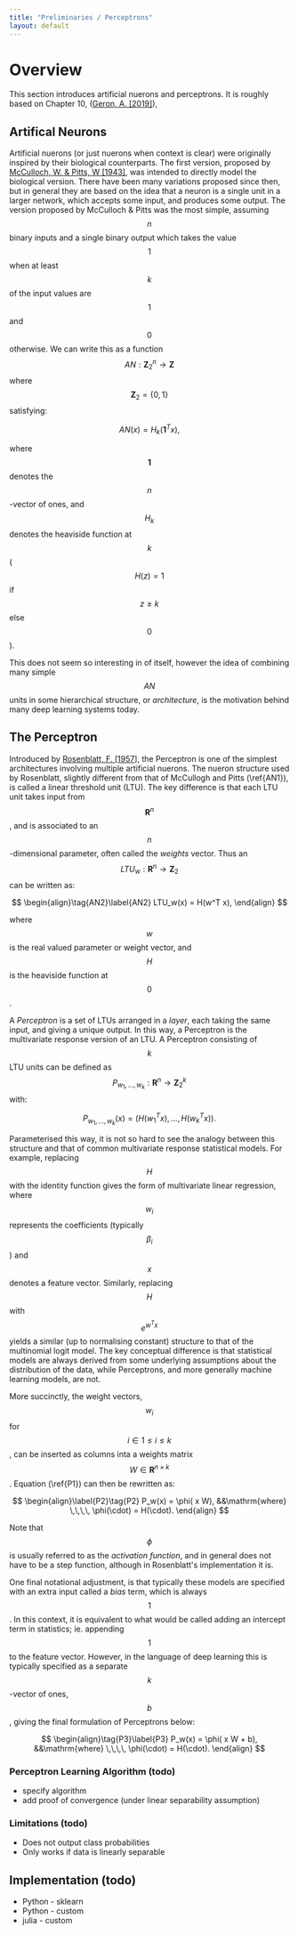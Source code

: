 ```yaml
---
title: "Preliminaries / Perceptrons"
layout: default
---
```


# Overview

This section introduces artificial nuerons and perceptrons. It is roughly based on Chapter 10, ([Geron, A. \[2019\]](/sections/references/#Geron_A)),  

## Artifical Neurons

Artificial nuerons (or just nuerons when context is clear) were
originally inspired by their biological counterparts. The first version, proposed by
 [McCulloch, W. & Pitts, W \[1943\]](/sections/references/#McCulloch_Pitts), was intended to directly model 
the biological version. There have been many variations proposed since then,
but in general they are based on the idea that a neuron is a single unit in
a larger network, which
accepts some input, and produces some output. The version proposed by McCulloch & Pitts was
the most simple, assuming $$n$$ binary inputs and a single binary output which
takes the value $$1$$ when at least $$k$$ of the input values are $$1$$ and $$0$$
otherwise. We can write this as a function  $$AN : \mathbf{Z}_2^n \rightarrow \mathbf{Z} $$where $$ \mathbf{Z}_2 = \{0,1\}$$
satisfying:

$$
\begin{equation}\label{AN1}\tag{AN1}
AN(x) = H_k(\mathbf{1}^T x),
\end{equation}
$$

where $$\mathbf{1}$$ denotes the $$n$$-vector of ones, and $$H_k$$ denotes the heaviside
function at $$k$$ ($$H(z) = 1$$ if $$z \geq k$$ else $$0$$). 

This does not seem so interesting in of itself, however the idea of combining
many simple $$AN$$ units in some hierarchical structure, or _architecture_, is the motivation
behind many deep learning systems today.

## The Perceptron

Introduced by [Rosenblatt, F. \[1957\]](/sections/references/#Rosenblatt_F),
the Perceptron is one of the simplest architectures involving multiple artificial nuerons. The
nueron structure used by Rosenblatt, slightly different from that of
McCullogh and Pitts (\ref{AN1}), is called a linear threshold unit (LTU). The key
difference is that each LTU unit takes input from $$\mathbf{R}^n$$, and is
associated to an $$n$$-dimensional parameter, often called the _weights_ vector. Thus an
$$LTU_w : \mathbf{R}^n \rightarrow \mathbf{Z}_2$$ can be written as:

$$
\begin{align}\tag{AN2}\label{AN2}
LTU_w(x) = H(w^T x),
\end{align}
$$
 
where $$w$$ is the real valued parameter or weight vector, and $$H$$ is the
heaviside function at $$0$$.

A _Perceptron_ is a set of LTUs arranged in a _layer_, each taking the same input, and giving
a unique output. In this way, a Perceptron is the multivariate response version of an LTU. 
A Perceptron consisting of $$k$$ LTU units can be defined as 
$$P_{w_1,\dots,w_k} : \mathbf{R}^n \rightarrow \mathbf{Z}_2^k$$ with:

$$
\begin{equation}\tag{P1}\label{P1}
P_{w_1, \dots, w_k}(x) = \left(H(w_1^Tx), \dots, H(w_k^T x)\right).
\end{equation}$$

Parameterised this way, it is not so hard to see the analogy between this
structure and that of common multivariate response statistical models. For
example, replacing $$H$$ with the identity function gives the form of
multivariate linear regression, where $$w_i$$ represents the coefficients (typically $$\beta_i$$)
and $$x$$ denotes a feature vector. Similarly, replacing $$H$$ with $$e^{w^T x}$$
yields a similar (up to normalising constant) structure to that of the multinomial logit model. 
The key conceptual difference
is that statistical models are always derived from some underlying assumptions about
the distribution of the data, while Perceptrons, and more generally machine
learning models, are not. 

More succinctly, the weight vectors, $$w_i$$ for $$i \in 1 \leq i \leq k$$, can be inserted as columns
inta a weights matrix $$W \in \mathbf{R}^{n \times k}$$. Equation (\ref{P1})
can then be rewritten as:

$$
\begin{align}\label{P2}\tag{P2}
P_w(x) = \phi( x W), &&\mathrm{where} \,\,\,\, \phi(\cdot) = H(\cdot).
\end{align}
$$

Note that $$\phi$$ is usually referred to as the _activation function_, 
and in general does not have to be a step function, although in Rosenblatt's
implementation it is.

One final notational adjustment, is that typically these models are specified with
an extra input called a _bias_ term, which is always $$1$$. In this context, it
is equivalent to what would be called adding an intercept term in statistics; ie.
appending $$1$$ to the feature vector. However, in the language of deep
learning this is typically specified as a separate $$k$$-vector
of ones, $$b$$, giving the final formulation of Perceptrons below:

$$
\begin{align}\tag{P3}\label{P3}
P_w(x) = \phi( x W + b), &&\mathrm{where} \,\,\,\, \phi(\cdot) = H(\cdot).
\end{align}
$$

### Perceptron Learning Algorithm (todo)

* specify algorithm
* add proof of convergence (under linear separability assumption)

### Limitations (todo)

 * Does not output class probabilities
 * Only works if data is linearly separable

## Implementation (todo)

 * Python - sklearn
 * Python - custom
 * julia - custom
